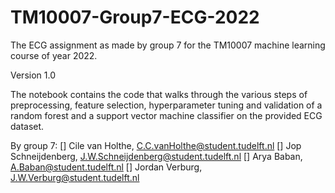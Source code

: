 # TM10007-Group7-ECG-2022
The ECG assignment as made by group 7 for the TM10007 machine learning course of year 2022.

Version 1.0

The notebook contains the code that walks through the various steps
of preprocessing, feature selection, hyperparameter tuning and validation of 
a random forest and a support vector machine classifier on the provided ECG
dataset.

By group 7:
[] Cile van Holthe,     C.C.vanHolthe@student.tudelft.nl 
[] Jop Schneijdenberg,  J.W.Schneijdenberg@student.tudelft.nl 
[] Arya Baban,          A.Baban@student.tudelft.nl 
[] Jordan Verburg,      J.W.Verburg@student.tudelft.nl 
